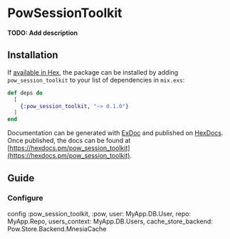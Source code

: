 # PowSessionToolkit

**TODO: Add description**

## Installation

If [available in Hex](https://hex.pm/docs/publish), the package can be installed
by adding `pow_session_toolkit` to your list of dependencies in `mix.exs`:

```elixir
def deps do
  [
    {:pow_session_toolkit, "~> 0.1.0"}
  ]
end
```

Documentation can be generated with [ExDoc](https://github.com/elixir-lang/ex_doc)
and published on [HexDocs](https://hexdocs.pm). Once published, the docs can
be found at [https://hexdocs.pm/pow_session_toolkit](https://hexdocs.pm/pow_session_toolkit).

## Guide

### Configure


config :pow_session_toolkit, :pow,
  user: MyApp.DB.User,
  repo: MyApp.Repo,
  users_context: MyApp.DB.Users,
  cache_store_backend: Pow.Store.Backend.MnesiaCache

